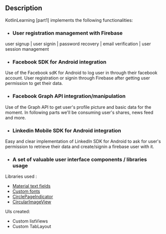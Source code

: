## Description

KotlinLearning [part1] implements the following functionalities:

* ### User registration management with Firebase
user signup | user signin | password recovery | email verification | user session management

* ### Facebook SDK for Android integration
Use of the Facebook sdK for Android to log user in through their facebook account.
User registration or signin through Firebase after getting user permission to get their data.


* ### Facebook Graph API integration/manipulation
Use of the Graph API to get user's profile picture and basic data for the moment.
In following parts we'll be consuming user's shares, news feed and more.

* ### Linkedin Mobile SDK for Android integration
Easy and clear implementation of LinkedIn SDK for Android to ask for user's permission to retrieve their data and create/signin a firebase user with it.


* ### A set of valuable user interface components / libraries usage
Libraries used :
* [Material text fields](https://github.com/rey5137/Material/wiki/Text-Field)
* [Custom fonts](https://github.com/chrisjenx/Calligraphy)
* [CirclePageIndicator](https://github.com/ongakuer/CircleIndicator)
* [CircularImageView](https://github.com/hdodenhof/CircleImageView)

UIs created:
* Custom listViews
* Custom TabLayout